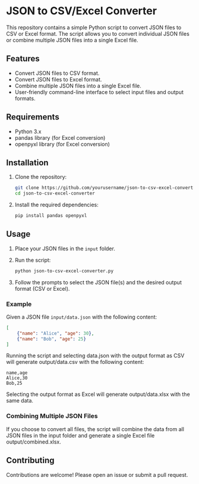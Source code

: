 # JSON to CSV/Excel Converter

This repository contains a simple Python script to convert JSON files to CSV or Excel format. The script allows you to convert individual JSON files or combine multiple JSON files into a single Excel file.

## Features

- Convert JSON files to CSV format.
- Convert JSON files to Excel format.
- Combine multiple JSON files into a single Excel file.
- User-friendly command-line interface to select input files and output formats.

## Requirements

- Python 3.x
- pandas library (for Excel conversion)
- openpyxl library (for Excel conversion)

## Installation

1. Clone the repository:

    ```sh
    git clone https://github.com/yourusername/json-to-csv-excel-converter.git
    cd json-to-csv-excel-converter
    ```

2. Install the required dependencies:

    ```sh
    pip install pandas openpyxl
    ```

## Usage

1. Place your JSON files in the `input` folder.
2. Run the script:

    ```sh
    python json-to-csv-excel-converter.py
    ```

3. Follow the prompts to select the JSON file(s) and the desired output format (CSV or Excel).

### Example

Given a JSON file `input/data.json` with the following content:

```json
[
    {"name": "Alice", "age": 30},
    {"name": "Bob", "age": 25}
]

```

Running the script and selecting data.json with the output format as CSV will generate output/data.csv with the following content:

```
name,age
Alice,30
Bob,25
```

Selecting the output format as Excel will generate output/data.xlsx with the same data.

### Combining Multiple JSON Files

If you choose to convert all files, the script will combine the data from all JSON files in the input folder and generate a single Excel file output/combined.xlsx.

## Contributing

Contributions are welcome! Please open an issue or submit a pull request.

